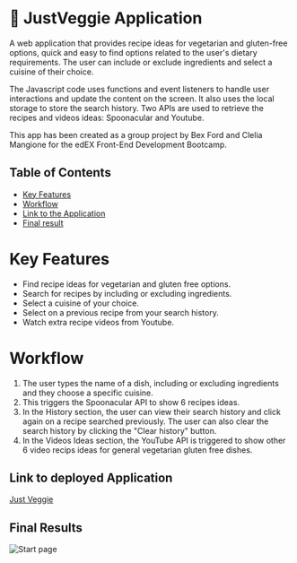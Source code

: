 # 🥬 JustVeggie Application
A web application that provides recipe ideas for vegetarian and gluten-free options, quick and easy to find options related to the user's dietary requirements. The user can include or exclude ingredients and select a cuisine of their choice. 

The Javascript code uses functions and event listeners to handle user interactions and update the content on the screen. It also uses the local storage to store the search history. Two APIs are used to retrieve the recipes and videos ideas: Spoonacular and Youtube. 

This app has been created as a group project by Bex Ford and Clelia Mangione for the edEX Front-End Development Bootcamp. 

## Table of Contents
- [Key Features](#key-features)
- [Workflow](#workflow)
- [Link to the Application](#link-to-deployed-application)
- [Final result](#final-results)

# Key Features
- Find recipe ideas for vegetarian and gluten free options.
- Search for recipes by including or excluding ingredients.
- Select a cuisine of your choice.
- Select on a previous recipe from your search history. 
- Watch extra recipe videos from Youtube.

# Workflow
1. The user types the name of a dish, including or excluding ingredients and they choose a specific cuisine. 
2. This triggers the Spoonacular API to show 6 recipes ideas. 
3. In the History section, the user can view their search history and click again on a recipe searched previously. The user can also clear the search history by clicking the "Clear history" button.
4. In the Videos Ideas section, the YouTube API is triggered to show other 6 video recips ideas for general vegetarian gluten free dishes.

## Link to deployed Application
[Just Veggie]()

## Final Results
![Start page]()
